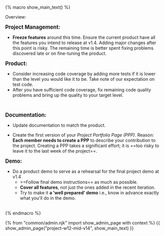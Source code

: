 {% macro show_main_text() %}
<div id="main">

<tip-box>

Overview: <include src="project-timeline.md#mid-v14-overview" inline />
</tip-box>

**<big>Project Management:</big>**

* **Freeze features** around this time. Ensure the current product have all the features you intend to release at v1.4. Adding major changes after this point is risky. The remaining time is better spent fixing problems discovered late or on fine-tuning the product.  

**<big>Product:</big>**

* Consider increasing code coverage by adding more tests if it is lower than the level you would like it to be. Take note of <trigger trigger="click" for="modal:mid-v14-testingExpectations">our expectation on test code</trigger>. 
* After you have sufficient code coverage, fix remaining code quality problems and bring up the quality to your target level.

<modal title="Admin {{ icon_embedding }} Project Asessement → Expectation on testing" id="modal:mid-v14-testingExpectations">
  <include src="project-testing.fr#expectations"/>
</modal>

<div class="indented-level2">
<panel src="project-assessment.md#code-quality-tips" header="Admin {{ icon_embedding }} Project Asessement → Code Quality Tips" class="embedding" minimized />
</div>

**<big>Documentation:</big>**

* Update documentation to match the product.

* Create the first version of your _Project Portfolio Page (PPP)_. Reason: **Each member needs to create a PPP** to describe your contribution to the project. Creating a PPP takes a significant effort; it is ==too risky to leave it to the last week of the project==. 


<div class="indented-level2">
<panel src="project-deliverables.md#project-deliverables-ppp" header="Admin {{ icon_embedding }} Project → Deliverables → Project Portfolio Page" class="embedding" minimized />
</div>


**<big>Demo:</big>**

* Do a product demo to serve as a rehearsal for the final project demo at v1.4
  * ==Follow <trigger trigger="click" for="modal:mid-v14-demo-instructions">final demo instructions</trigger>== as much as possible.
  * **Cover all features**, not just the ones added in the recent iteration.
  * Try to make it **a 'well prepared' demo** i.e., know in advance exactly what you'll do in the demo.

<modal large title="Admin {{ icon_embedding }} Project → v1.4 Demo (extract)" id="modal:mid-v14-demo-instructions">
  <include src="project-deliverables.md#project-deliverables-demo"/>
</modal> 

</div>
{% endmacro %}

{% from "common/admin.njk" import show_admin_page with context %}
{{ show_admin_page("project-w12-mid-v14", show_main_text) }}